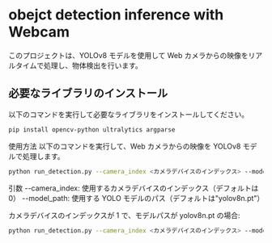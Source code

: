 # obejct detection inference with Webcam

このプロジェクトは、YOLOv8 モデルを使用して Web カメラからの映像をリアルタイムで処理し、物体検出を行います。

## 必要なライブラリのインストール

以下のコマンドを実行して必要なライブラリをインストールしてください。

```sh
pip install opencv-python ultralytics argparse
```

使用方法
以下のコマンドを実行して、Web カメラからの映像を YOLOv8 モデルで処理します。

```sh
python run_detection.py --camera_index <カメラデバイスのインデックス> --model_path <モデルのパス>
```

引数
--camera_index: 使用するカメラデバイスのインデックス（デフォルトは 0）
--model_path: 使用する YOLO モデルのパス（デフォルトは"yolov8n.pt"）

カメラデバイスのインデックスが 1 で、モデルパスが yolov8n.pt の場合:

```sh
python run_detection.py --camera_index <カメラデバイスのインデックス> --model_path <モデルのパス>
```
